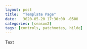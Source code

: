 ```yaml
---
layout: post
title:  "Template Page"
date:   3020-05-20 17:30:00 -0500
categories: [season2]
tags: [controls, patchnotes, hilde]
---
```


Text